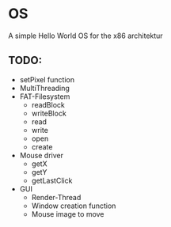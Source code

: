 # OS
A simple Hello World OS for the x86 architektur

## TODO: 
- setPixel function
- MultiThreading 
- FAT-Filesystem
  - readBlock
  - writeBlock
  - read
  - write
  - open
  - create
- Mouse driver
  - getX
  - getY
  - getLastClick
- GUI
  - Render-Thread
  - Window creation function
  - Mouse image to move
